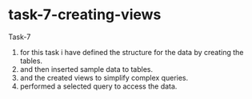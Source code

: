 # task-7-creating-views
Task-7
1. for this task i have defined the structure for the data by creating the tables.
2. and then inserted sample data to tables.
3. and the created views to simplify complex queries.
4. performed a selected query to access the data.
